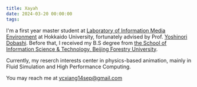 ```yaml
title: Xayah
date: 2024-03-20 00:00:00
tags: 
```

I'm a first year master student at [Laboratory of Information Media Environment](https://ime.ist.hokudai.ac.jp/) at Hokkaido University, fortunately advised by Prof. [Yoshinori Dobashi](https://ime.ist.hokudai.ac.jp/~doba/). Before that, I received my B.S degree from [the School of Information Science & Technology, Beijing Forestry University](https://it.bjfu.edu.cn/).

Currently, my reserch interests center in physics-based animation, mainly in Fluid Simulation and High Performance Computing.

You may reach me at ycxiang14sep@gmail.com
